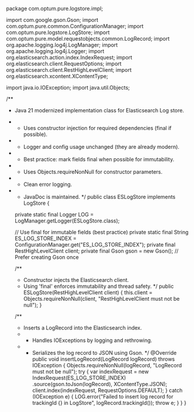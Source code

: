 package com.optum.pure.logstore.impl;

import com.google.gson.Gson;
import com.optum.pure.common.ConfigurationManager;
import com.optum.pure.logstore.LogStore;
import com.optum.pure.model.requestobjects.common.LogRecord;
import org.apache.logging.log4j.LogManager;
import org.apache.logging.log4j.Logger;
import org.elasticsearch.action.index.IndexRequest;
import org.elasticsearch.client.RequestOptions;
import org.elasticsearch.client.RestHighLevelClient;
import org.elasticsearch.xcontent.XContentType;

import java.io.IOException;
import java.util.Objects;

/**
 * Java 21 modernized implementation class for Elasticsearch Log store.
 * - Uses constructor injection for required dependencies (final if possible).
 * - Logger and config usage unchanged (they are already modern).
 * - Best practice: mark fields final when possible for immutability.
 * - Uses Objects.requireNonNull for constructor parameters.
 * - Clean error logging.
 * - JavaDoc is maintained.
 */
public class ESLogStore implements LogStore {

    private static final Logger LOG = LogManager.getLogger(ESLogStore.class);

    // Use final for immutable fields (best practice)
    private static final String ES_LOG_STORE_INDEX = ConfigurationManager.get("ES_LOG_STORE_INDEX");
    private final RestHighLevelClient client;
    private final Gson gson = new Gson(); // Prefer creating Gson once

    /**
     * Constructor injects the Elasticsearch client.
     * Using 'final' enforces immutability and thread safety.
     */
    public ESLogStore(RestHighLevelClient client) {
        this.client = Objects.requireNonNull(client, "RestHighLevelClient must not be null");
    }

    /**
     * Inserts a LogRecord into the Elasticsearch index.
     * - Handles IOExceptions by logging and rethrowing.
     * - Serializes the log record to JSON using Gson.
     */
    @Override
    public void insertLogRecord(LogRecord logRecord) throws IOException {
        Objects.requireNonNull(logRecord, "LogRecord must not be null");
        try {
            var indexRequest = new IndexRequest(ES_LOG_STORE_INDEX)
                    .source(gson.toJson(logRecord), XContentType.JSON);
            client.index(indexRequest, RequestOptions.DEFAULT);
        } catch (IOException e) {
            LOG.error("Failed to insert log record for trackingId {} in LogStore",
                    logRecord.trackingId());
            throw e;
        }
    }
}
